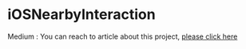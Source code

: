 # iOSNearbyInteraction
Medium : You can reach to article about this project, [please click here](https://medium.com/@aniltaskiran/nearby-interaction-ios-14-wwdc20-e4ad9bcb3826)

